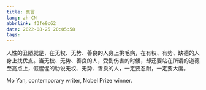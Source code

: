 ```yaml
---
title: 莫言
lang: zh-CN
abbrlink: f3fe9c62
date: 2022-08-25 20:05:58
tags:
---
```


人性的丑陋就是，在无权、无势、善良的人身上挑毛病，在有权、有势、缺德的人身上找优点。当无权、无势、善良的人，受到伤害的时候，却还要站在所谓的道德至高点上，假惺惺的劝说无权、无势、善良的人，一定要忍耐，一定要大度。

Mo Yan, contemporary writer, Nobel Prize winner.
